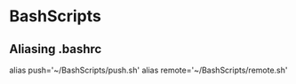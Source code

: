 # BashScripts
## Aliasing .bashrc
alias push='~/BashScripts/push.sh'
alias remote='~/BashScripts/remote.sh'
